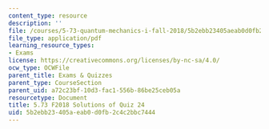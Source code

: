 ```yaml
---
content_type: resource
description: ''
file: /courses/5-73-quantum-mechanics-i-fall-2018/5b2ebb23405aeab0d0fb2c4c2bbc7444_MIT5_73F18_quiz24_soln.pdf
file_type: application/pdf
learning_resource_types:
- Exams
license: https://creativecommons.org/licenses/by-nc-sa/4.0/
ocw_type: OCWFile
parent_title: Exams & Quizzes
parent_type: CourseSection
parent_uid: a72c23bf-10d3-fac1-556b-86be25ceb05a
resourcetype: Document
title: 5.73 F2018 Solutions of Quiz 24
uid: 5b2ebb23-405a-eab0-d0fb-2c4c2bbc7444
---
```

